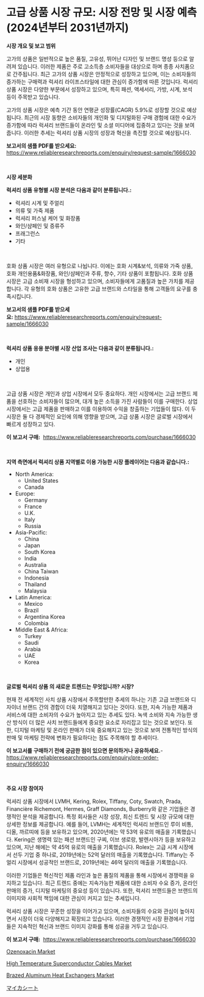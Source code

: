 <p><h1>고급 상품 시장 규모: 시장 전망 및 시장 예측 (2024년부터 2031년까지)</h1></p><p><strong>시장 개요 및 보고 범위</strong></p>
<p><p>고가의 상품은 일반적으로 높은 품질, 고유성, 뛰어난 디자인 및 브랜드 명성 등으로 알려져 있습니다. 이러한 제품은 주로 고소득층 소비자들을 대상으로 하며 종종 사치품으로 간주됩니다. 최근 고가의 상품 시장은 안정적으로 성장하고 있으며, 이는 소비자들의 증가하는 구매력과 럭셔리 라이프스타일에 대한 관심이 증가함에 따른 것입니다. 럭셔리 상품 시장은 다양한 부문에서 성장하고 있으며, 특히 패션, 액세서리, 가방, 시계, 보석 등이 주목받고 있습니다. </p><p>고가의 상품 시장은 예측 기간 동안 연평균 성장률(CAGR) 5.9%로 성장할 것으로 예상됩니다. 최근의 시장 동향은 소비자들의 개인화 및 디지털화된 구매 경험에 대한 수요가 증가함에 따라 럭셔리 브랜드들이 온라인 및 소셜 미디어에 집중하고 있다는 것을 보여줍니다. 이러한 추세는 럭셔리 상품 시장의 성장과 혁신을 촉진할 것으로 예상됩니다.</p></p>
<p><strong>보고서의 샘플 PDF를 받으세요:</strong> <a href="https://www.reliableresearchreports.com/enquiry/request-sample/1666030">https://www.reliableresearchreports.com/enquiry/request-sample/1666030</a></p>
<p>&nbsp;</p>
<p><strong>시장 세분화</strong></p>
<p><strong>럭셔리 상품 유형별 시장 분석은 다음과 같이 분류됩니다.:</strong></p>
<p><ul><li>럭셔리 시계 및 주얼리</li><li>의류 및 가죽 제품</li><li>럭셔리 퍼스널 케어 및 화장품</li><li>와인/샴페인 및 증류주</li><li>프래그런스</li><li>기타</li></ul></p>
<p>&nbsp;</p>
<p><p>호화 상품 시장은 여러 유형으로 나뉩니다. 이에는 호화 시계&보석, 의류와 가죽 상품, 호화 개인용품&화장품, 와인/샴페인과 주류, 향수, 기타 상품이 포함됩니다. 호화 상품 시장은 고급 소비재 시장을 형성하고 있으며, 소비자들에게 고품질과 높은 가치를 제공합니다. 각 유형의 호화 상품은 고유한 고급 브랜드와 스타일을 통해 고객들의 요구를 충족시킵니다.</p></p>
<p><strong>보고서의 샘플 PDF를 받으세요:</strong>&nbsp;<a href="https://www.reliableresearchreports.com/enquiry/request-sample/1666030">https://www.reliableresearchreports.com/enquiry/request-sample/1666030</a></p>
<p>&nbsp;</p>
<p><strong> 럭셔리 상품 응용 분야별 시장 산업 조사는 다음과 같이 분류됩니다.:</strong></p>
<p><ul><li>개인</li><li>상업용</li></ul></p>
<p>&nbsp;</p>
<p><p>고급 상품 시장은 개인과 상업 시장에서 모두 중요하다. 개인 시장에서는 고급 브랜드 제품을 선호하는 소비자들이 많으며, 대개 높은 소득을 가진 사람들이 이를 구매한다. 상업 시장에서는 고급 제품을 판매하고 이를 이용하여 수익을 창출하는 기업들이 많다. 이 두 시장은 둘 다 경제적인 요인에 의해 영향을 받으며, 고급 상품 시장은 글로벌 시장에서 빠르게 성장하고 있다.</p></p>
<p><strong>이 보고서 구매:</strong>&nbsp; <a href="https://www.reliableresearchreports.com/purchase/1666030">https://www.reliableresearchreports.com/purchase/1666030</a></p>
<p>&nbsp;</p>
<p><strong>지역 측면에서 럭셔리 상품 지역별로 이용 가능한 시장 플레이어는 다음과 같습니다.:</strong></p>
<p><ul>
    <li>
        North America:
        <ul>
            <li>United States</li>
            <li>Canada</li>
        </ul>
    </li>
    <li>
        Europe:
        <ul>
            <li>Germany</li>
            <li>France</li>
            <li>U.K.</li>
            <li>Italy</li>
            <li>Russia</li>
        </ul>
    </li>
    <li>
        Asia-Pacific:
        <ul>
            <li>China</li>
            <li>Japan</li>
            <li>South Korea</li>
            <li>India</li>
            <li>Australia</li>
            <li>China Taiwan</li>
            <li>Indonesia</li>
            <li>Thailand</li>
            <li>Malaysia</li>
        </ul>
    </li>
    <li>
        Latin America:
        <ul>
            <li>Mexico</li>
            <li>Brazil</li>
            <li>Argentina Korea</li>
            <li>Colombia</li>
        </ul>
    </li>
    <li>
        Middle East & Africa:
        <ul>
            <li>Turkey</li>
            <li>Saudi</li>
            <li>Arabia</li>
            <li>UAE</li>
            <li>Korea</li>
        </ul>
    </li>
    </ul></p>
<p>&nbsp;</p>
<p><strong>글로벌 럭셔리 상품 의 새로운 트렌드는 무엇입니까? 시장?</strong></p>
<p><p>현재 전 세계적인 사치 상품 시장에서 주목할만한 추세의 하나는 기존 고급 브랜드와 디자이너 브랜드 간의 경합이 더욱 치열해지고 있다는 것이다. 또한, 지속 가능한 제품과 서비스에 대한 소비자의 수요가 높아지고 있는 추세도 있다. 녹색 소비와 지속 가능한 생산 방식이 더 많은 사치 브랜드들에게 중요한 요소로 자리잡고 있는 것으로 보인다. 또한, 디지털 마케팅 및 온라인 판매가 더욱 중요해지고 있는 것으로 보여 전통적인 방식의 판매 및 마케팅 전략에 변화가 필요하다는 점도 주목해야 할 추세이다.</p></p>
<p><strong>이 보고서를 구매하기 전에 궁금한 점이 있으면 문의하거나 공유하세요.</strong>- <a href="https://www.reliableresearchreports.com/enquiry/pre-order-enquiry/1666030">https://www.reliableresearchreports.com/enquiry/pre-order-enquiry/1666030</a></p>
<p>&nbsp;</p>
<p><strong>주요 시장 참여자</strong></p>
<p><p>럭셔리 상품 시장에서 LVMH, Kering, Rolex, Tiffany, Coty, Swatch, Prada, Financière Richemont, Hermes, Graff Diamonds, Burberry와 같은 기업들은 경쟁적인 분석을 제공합니다. 특정 회사들은 시장 성장, 최신 트렌드 및 시장 규모에 대한 상세한 정보를 제공합니다. 예를 들어, LVMH는 세계적인 럭셔리 브랜드인 루이 비통, 디올, 까르띠에 등을 보유하고 있으며, 2020년에는 약 53억 유로의 매출을 기록했습니다. Kering은 생명력 있는 패션 브랜드인 구찌, 이브 생로랑, 발렌시아가 등을 보유하고 있으며, 지난 해에는 약 45억 유로의 매출을 기록했습니다. Rolex는 고급 시계 시장에서 선두 기업 중 하나로, 2019년에는 52억 달러의 매출을 기록했습니다. Tiffany는 주얼리 시장에서 성공적인 브랜드로, 2019년에는 46억 달러의 매출을 기록했습니다.</p><p>이러한 기업들은 혁신적인 제품 라인과 높은 품질의 제품을 통해 시장에서 경쟁력을 유지하고 있습니다. 최근 트렌드 중에는 지속가능한 제품에 대한 소비자 수요 증가, 온라인 판매의 증가, 디지털 마케팅의 중요성 등이 있습니다. 또한, 럭셔리 브랜드들은 브랜드의 이미지와 사회적 책임에 대한 관심이 커지고 있는 추세입니다.</p><p>럭셔리 상품 시장은 꾸준한 성장을 이어가고 있으며, 소비자들의 수요와 관심이 높아지면서 시장이 더욱 다양해지고 확장되고 있습니다. 이러한 경쟁적인 시장 환경에서 기업들은 지속적인 혁신과 브랜드 이미지 강화를 통해 성공을 거두고 있습니다.</p></p>
<p><strong>이 보고서 구매:</strong>&nbsp;&nbsp;<a href="https://www.reliableresearchreports.com/purchase/1666030">https://www.reliableresearchreports.com/purchase/1666030</a></p>
<p><p><a href="https://florentine-yuzu-f42.notion.site/Ozenoxacin-Market-Size-Growth-Outlook-from-2024-to-2031-projecting-at-Market-s-Trends-Analysis-by--240f057e516b4f4a81fd1e0e9a8f0dbd">Ozenoxacin Market</a></p><p><a href="https://github.com/PeterParrish5/Market-Research-Report-List-4/blob/main/high-temperature-superconductor-cables-market.md">High Temperature Superconductor Cables Market</a></p><p><a href="https://view.publitas.com/reportprime-1/brazed-aluminum-heat-exchangers-market-size-growth-outlook-from-2024-to-2031-projecting-at-markets-trends-analysis-by-application-regional-outlook-and-revenue/">Brazed Aluminum Heat Exchangers Market</a></p><p><a href="https://github.com/xnljig2898992/Market-Research-Report-List-1/blob/main/902377716223.md">マイカシート</a></p></p>
